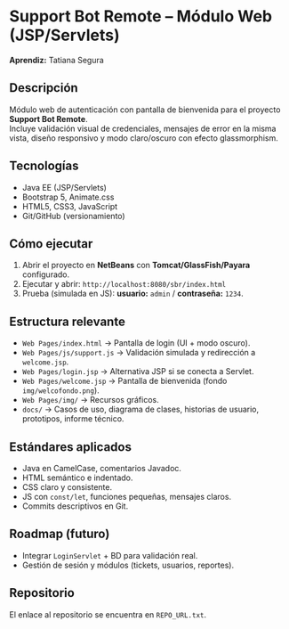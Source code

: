 # Support Bot Remote – Módulo Web (JSP/Servlets)

**Aprendiz:** Tatiana Segura  

## Descripción
Módulo web de autenticación con pantalla de bienvenida para el proyecto **Support Bot Remote**.  
Incluye validación visual de credenciales, mensajes de error en la misma vista, diseño responsivo y modo claro/oscuro con efecto glassmorphism.

## Tecnologías
- Java EE (JSP/Servlets)
- Bootstrap 5, Animate.css
- HTML5, CSS3, JavaScript
- Git/GitHub (versionamiento)

## Cómo ejecutar
1. Abrir el proyecto en **NetBeans** con **Tomcat/GlassFish/Payara** configurado.  
2. Ejecutar y abrir: `http://localhost:8080/sbr/index.html`  
3. Prueba (simulada en JS): **usuario:** `admin` / **contraseña:** `1234`.

## Estructura relevante
- `Web Pages/index.html` → Pantalla de login (UI + modo oscuro).
- `Web Pages/js/support.js` → Validación simulada y redirección a `welcome.jsp`.
- `Web Pages/login.jsp` → Alternativa JSP si se conecta a Servlet.
- `Web Pages/welcome.jsp` → Pantalla de bienvenida (fondo `img/welcofondo.png`).
- `Web Pages/img/` → Recursos gráficos.
- `docs/` → Casos de uso, diagrama de clases, historias de usuario, prototipos, informe técnico.

## Estándares aplicados
- Java en CamelCase, comentarios Javadoc.
- HTML semántico e indentado.
- CSS claro y consistente.
- JS con `const/let`, funciones pequeñas, mensajes claros.
- Commits descriptivos en Git.

## Roadmap (futuro)
- Integrar `LoginServlet` + BD para validación real.
- Gestión de sesión y módulos (tickets, usuarios, reportes).

## Repositorio
El enlace al repositorio se encuentra en `REPO_URL.txt`.
